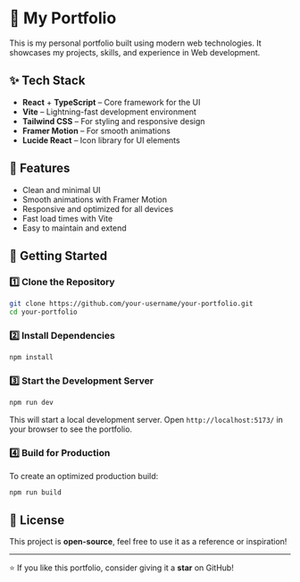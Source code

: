 # 🚀 My Portfolio

This is my personal portfolio built using modern web technologies. It showcases my projects, skills, and experience in Web development.

## ✨ Tech Stack

- **React** + **TypeScript** – Core framework for the UI
- **Vite** – Lightning-fast development environment
- **Tailwind CSS** – For styling and responsive design
- **Framer Motion** – For smooth animations
- **Lucide React** – Icon library for UI elements

## 📌 Features

- Clean and minimal UI
- Smooth animations with Framer Motion
- Responsive and optimized for all devices
- Fast load times with Vite
- Easy to maintain and extend

## 🚀 Getting Started

### 1️⃣ Clone the Repository
```sh
git clone https://github.com/your-username/your-portfolio.git
cd your-portfolio
```

### 2️⃣ Install Dependencies
```sh
npm install
```

### 3️⃣ Start the Development Server
```sh
npm run dev
```
This will start a local development server. Open `http://localhost:5173/` in your browser to see the portfolio.

### 4️⃣ Build for Production
To create an optimized production build:
```sh
npm run build
```

## 📜 License
This project is **open-source**, feel free to use it as a reference or inspiration!

---

⭐ If you like this portfolio, consider giving it a **star** on GitHub!  
